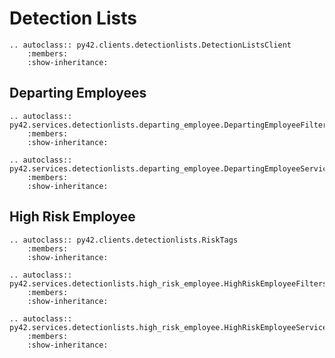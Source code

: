 # Detection Lists

```eval_rst
.. autoclass:: py42.clients.detectionlists.DetectionListsClient
    :members:
    :show-inheritance:
```

## Departing Employees

```eval_rst
.. autoclass:: py42.services.detectionlists.departing_employee.DepartingEmployeeFilters
    :members:
    :show-inheritance:
```

```eval_rst
.. autoclass:: py42.services.detectionlists.departing_employee.DepartingEmployeeService
    :members:
    :show-inheritance:
```

## High Risk Employee

```eval_rst
.. autoclass:: py42.clients.detectionlists.RiskTags
    :members:
    :show-inheritance:
```

```eval_rst
.. autoclass:: py42.services.detectionlists.high_risk_employee.HighRiskEmployeeFilters
    :members:
    :show-inheritance:
```

```eval_rst
.. autoclass:: py42.services.detectionlists.high_risk_employee.HighRiskEmployeeService
    :members:
    :show-inheritance:
```
